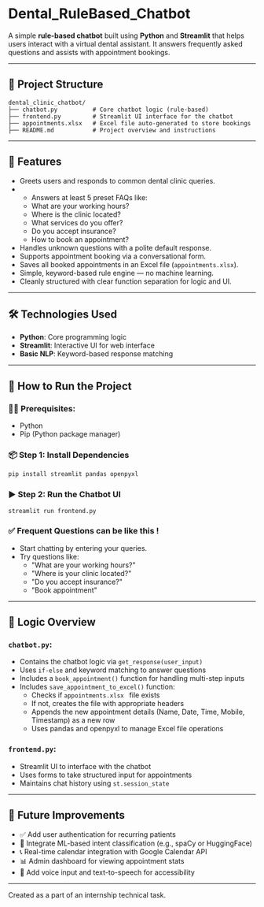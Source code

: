 #  Dental_RuleBased_Chatbot

A simple **rule-based chatbot** built using **Python** and **Streamlit** that helps users interact with a virtual dental assistant. It answers frequently asked questions and assists with appointment bookings.

---

## 📌 Project Structure

```
dental_clinic_chatbot/
├── chatbot.py          # Core chatbot logic (rule-based)
├── frontend.py         # Streamlit UI interface for the chatbot
├── appointments.xlsx   # Excel file auto-generated to store bookings  
├── README.md           # Project overview and instructions
```

---

## 💬 Features

- Greets users and responds to common dental clinic queries.
- - Answers at least 5 preset FAQs like:
  - What are your working hours?
  - Where is the clinic located?
  - What services do you offer?
  - Do you accept insurance?
  - How to book an appointment?
- Handles unknown questions with a polite default response.
- Supports appointment booking via a conversational form.
- Saves all booked appointments in an Excel file (`appointments.xlsx`).
- Simple, keyword-based rule engine — no machine learning.
- Cleanly structured with clear function separation for logic and UI.

---

## 🛠️ Technologies Used

- **Python**: Core programming logic
- **Streamlit**: Interactive UI for web interface
- **Basic NLP**: Keyword-based response matching

---

## 🚀 How to Run the Project

### 🧑‍💻 Prerequisites:
- Python 
- Pip (Python package manager)

### 📦 Step 1: Install Dependencies

```bash
pip install streamlit pandas openpyxl
```

### ▶️ Step 2: Run the Chatbot UI

```bash
streamlit run frontend.py
```

### ✅ Frequent Questions can be like this !
- Start chatting by entering your queries.
- Try questions like:
  - "What are your working hours?"
  - "Where is your clinic located?"
  - "Do you accept insurance?"
  - "Book appointment"

---

## 📂 Logic Overview

### `chatbot.py`:
- Contains the chatbot logic via `get_response(user_input)`
- Uses `if-else` and keyword matching to answer questions
- Includes a `book_appointment()` function for handling multi-step inputs
- Includes `save_appointment_to_excel()` function:
   - Checks if `appointments.xlsx ` file exists
   - If not, creates the file with appropriate headers
   - Appends the new appointment details (Name, Date, Time, Mobile, Timestamp) as a new row
   - Uses pandas and openpyxl to manage Excel file operations
  
### `frontend.py`:
- Streamlit UI to interface with the chatbot
- Uses forms to take structured input for appointments
- Maintains chat history using `st.session_state`

---

## 🌱 Future Improvements

- ✅ Add user authentication for recurring patients  
- 🤖 Integrate ML-based intent classification (e.g., spaCy or HuggingFace)  
- 📞 Real-time calendar integration with Google Calendar API  
- 📊 Admin dashboard for viewing appointment stats  
- 💬 Add voice input and text-to-speech for accessibility

---


Created as a part of an internship technical task.  
